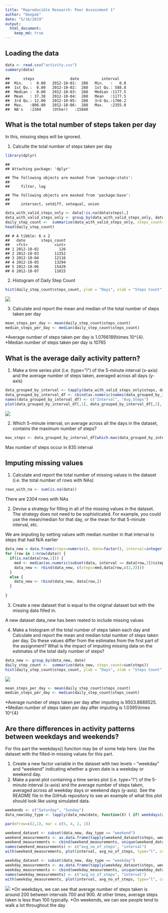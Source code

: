 ```yaml
---
title: "Reproducible Research: Peer Assessment 1"
author: "Deepak"
date: "5/16/2019"
output: 
  html_document:
    keep_md: true
---
```


## Loading the data


```r
data <- read.csv("activity.csv")
summary(data)
```

```
##      steps                date          interval     
##  Min.   :  0.00   2012-10-01:  288   Min.   :   0.0  
##  1st Qu.:  0.00   2012-10-02:  288   1st Qu.: 588.8  
##  Median :  0.00   2012-10-03:  288   Median :1177.5  
##  Mean   : 37.38   2012-10-04:  288   Mean   :1177.5  
##  3rd Qu.: 12.00   2012-10-05:  288   3rd Qu.:1766.2  
##  Max.   :806.00   2012-10-06:  288   Max.   :2355.0  
##  NA's   :2304     (Other)   :15840
```

## What is the total number of steps taken per day

In this, missing steps will be ignored.
1. Calculte the total number of steps taken per day

```r
library(dplyr)
```

```
## 
## Attaching package: 'dplyr'
```

```
## The following objects are masked from 'package:stats':
## 
##     filter, lag
```

```
## The following objects are masked from 'package:base':
## 
##     intersect, setdiff, setequal, union
```

```r
data_with_valid_steps_only <- data[!is.na(data$steps),]
data_with_valid_steps_only <- group_by(data_with_valid_steps_only, date)
daily_step_count <-  summarize(data_with_valid_steps_only, steps_count=sum(steps))
head(daily_step_count)
```

```
## # A tibble: 6 x 2
##   date       steps_count
##   <fct>            <int>
## 1 2012-10-02         126
## 2 2012-10-03       11352
## 3 2012-10-04       12116
## 4 2012-10-05       13294
## 5 2012-10-06       15420
## 6 2012-10-07       11015
```

2. Histogram of Daily Step Count


```r
hist(daily_step_count$steps_count, ylab = "Days", xlab = "Steps Count", main = "Distribution of Steps Count")
```

![](PA1_template_files/figure-html/barplot-1.png)<!-- -->

3. Calculate and report the mean and median of the total number of steps taken per day

```r
mean_steps_per_day <- mean(daily_step_count$steps_count)
median_steps_per_day <- median(daily_step_count$steps_count)
```

*Average number of steps taken per day is 1.0766189\times 10^{4}.
*Median number of steps taken per day is 10765


## What is the average daily activity pattern?

1. Make a time series plot (i.e. (type="l") of the 5-minute interval (x-axis) and the average number of steps taken, averaged across all days (y-axis)


```r
data_grouped_by_interval <- tapply(data_with_valid_steps_only$steps, data_with_valid_steps_only$interval, mean)
data_grouped_by_interval_df <- cbind(as.numeric(names(data_grouped_by_interval)), as.numeric(as.vector(data_grouped_by_interval)))
names(data_grouped_by_interval_df) <- c("Interval", "Avg.Steps")
plot(data_grouped_by_interval_df[,1], data_grouped_by_interval_df[,2], type = 'l', xlab="Time Interval", ylab="Average Number of Steps Taken", main="Average number of steps taken in every 5 minute interval of the day")
```

![](PA1_template_files/figure-html/scatterplot-1.png)<!-- -->

2. Which 5-minute interval, on average across all the days in the dataset, contains the maximum number of steps?


```r
max_steps <- data_grouped_by_interval_df[which.max(data_grouped_by_interval_df[,2]),1]
```

Max number of steps occur in 835 interval

## Imputing missing values

1. Calculate and report the total number of missing values in the dataset (i.e. the total number of rows with NAs)


```r
rows_with_na <- sum(is.na(data))
```

There are 2304 rows with NAs

2. Devise a strategy for filling in all of the missing values in the dataset. The strategy does not need to be sophisticated. For example, you could use the mean/median for that day, or the mean for that 5-minute interval, etc.

We are imputing by setting values with  median number in that interval to steps that had N/A earlier

```r
data_new = data.frame(steps=numeric(), date=factor(), interval=integer() )
for (row in 1:nrow(data)) {
  if(is.na(data[row,1])) {
    med <- median(as.numeric(subset(data, interval == data[row,3])$steps), na.rm = TRUE)
    data_new <- rbind(data_new, c(steps=med,data[row,c(2,3)]))
  }
  else {
    data_new <- rbind(data_new, data[row,])
  }
  
}
```

3. Create a new dataset that is equal to the original dataset but with the missing data filled in.

A new dataset data_new has been  reated to include missing values

4. Make a histogram of the total number of steps taken each day and Calculate and report the mean and median total number of steps taken per day. Do these values differ from the estimates from the first part of the assignment? What is the impact of imputing missing data on the estimates of the total daily number of steps?


```r
data_new <- group_by(data_new, date)
daily_step_count <-  summarize(data_new, steps_count=sum(steps))
hist(daily_step_count$steps_count, ylab = "Days", xlab = "Steps Count", main = "Distribution of Steps Count")
```

![](PA1_template_files/figure-html/barplot2-1.png)<!-- -->


```r
mean_steps_per_day <- mean(daily_step_count$steps_count)
median_steps_per_day <- median(daily_step_count$steps_count)
```

*Average number of steps taken per day after imputing is 9503.8688525.
*Median number of steps taken per day after imputing is 1.0395\times 10^{4}

## Are there differences in activity patterns between weekdays and weekends?
For this part the weekdays() function may be of some help here. Use the dataset with the filled-in missing values for this part.

1. Create a new factor variable in the dataset with two levels – “weekday” and “weekend” indicating whether a given date is a weekday or weekend day.
2. Make a panel plot containing a time series plot (i.e. type="l") of the 5-minute interval (x-axis) and the average number of steps taken, averaged across all weekday days or weekend days (y-axis). See the README file in the GitHub repository to see an example of what this plot should look like using simulated data.



```r
weekends <- c("Saturday", "Sunday")
data_new$day_type <- lapply(data_new$date, function(X) ( if( weekdays(as.POSIXct(X)) %in% weekends ) {"weekend"} else {"weekday"}))

par(mfrow=c(2,1), mar = c(5, 4, 2, 1))

weekend_dataset <- subset(data_new, day_type == "weekend")
weekend_measurements <- as.data.frame(tapply(weekend_dataset$steps, weekend_dataset$interval, mean))
weekend_measurements <- cbind(weekend_measurements, unique(weekend_dataset$interval))
names(weekend_measurements) <- c("avg_no_of_steps", "interval")
with(weekend_measurements, plot(interval, avg_no_of_steps, type="l", col="blue", main="Weekends", xlab ="Interval", ylab="Average number of steps", ylim=c(0,250)))

weekday_dataset <- subset(data_new, day_type == "weekday")
weekday_measurements <- as.data.frame(tapply(weekday_dataset$steps, weekday_dataset$interval, mean))
weekday_measurements <- cbind(weekday_measurements, unique(weekday_dataset$interval))
names(weekday_measurements) <- c("avg_no_of_steps", "interval")
with(weekday_measurements, plot(interval, avg_no_of_steps, type="l", col="blue", main="Weekdays", xlab ="Interval", ylab="Average number of steps", ylim=c(0,250)))
```

![](PA1_template_files/figure-html/unnamed-chunk-8-1.png)<!-- -->
*On weekdays, we can see that average number of steps taken is around 200 between intervals 700 and 900. At other times, average steps taken is less than 100 typically.
*On weekends, we can see people tend to walk a lot throughout the day
